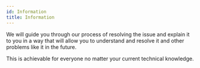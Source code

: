```yaml
---
id: Information
title: Information
---
```


We will guide you through our process of resolving the issue and explain it to you in a way that will allow you to understand and resolve it and other problems like it in the future.

This is achievable for everyone no matter your current technical knowledge.
